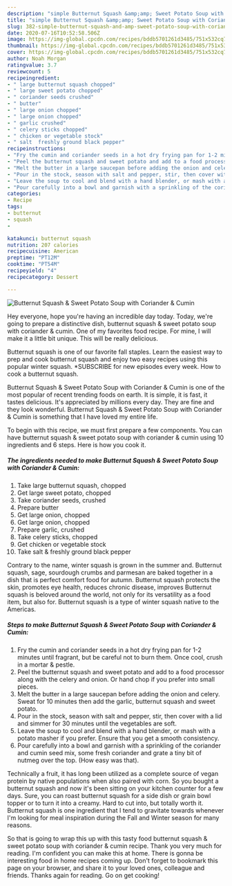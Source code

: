 ```yaml
---
description: "simple Butternut Squash &amp;amp; Sweet Potato Soup with Coriander &amp;amp; Cumin recipes | how long to fry Butternut Squash &amp;amp; Sweet Potato Soup with Coriander &amp;amp; Cumin"
title: "simple Butternut Squash &amp;amp; Sweet Potato Soup with Coriander &amp;amp; Cumin recipes | how long to fry Butternut Squash &amp;amp; Sweet Potato Soup with Coriander &amp;amp; Cumin"
slug: 382-simple-butternut-squash-and-amp-sweet-potato-soup-with-coriander-and-amp-cumin-recipes-how-long-to-fry-butternut-squash-and-amp-sweet-potato-soup-with-coriander-and-amp-cumin
date: 2020-07-16T10:52:58.506Z
image: https://img-global.cpcdn.com/recipes/bddb5701261d3485/751x532cq70/butternut-squash-sweet-potato-soup-with-coriander-cumin-recipe-main-photo.jpg
thumbnail: https://img-global.cpcdn.com/recipes/bddb5701261d3485/751x532cq70/butternut-squash-sweet-potato-soup-with-coriander-cumin-recipe-main-photo.jpg
cover: https://img-global.cpcdn.com/recipes/bddb5701261d3485/751x532cq70/butternut-squash-sweet-potato-soup-with-coriander-cumin-recipe-main-photo.jpg
author: Noah Morgan
ratingvalue: 3.7
reviewcount: 5
recipeingredient:
- " large butternut squash chopped"
- " large sweet potato chopped"
- " coriander seeds crushed"
- " butter"
- " large onion chopped"
- " large onion chopped"
- " garlic crushed"
- " celery sticks chopped"
- " chicken or vegetable stock"
- " salt  freshly ground black pepper"
recipeinstructions:
- "Fry the cumin and coriander seeds in a hot dry frying pan for 1-2 minutes until fragrant, but be careful not to burn them. Once cool, crush in a mortar &amp; pestle."
- "Peel the butternut squash and sweet potato and add to a food processor along with the celery and onion. Or hand chop if you prefer into small pieces."
- "Melt the butter in a large saucepan before adding the onion and celery. Sweat for 10 minutes then add the garlic, butternut squash and sweet potato."
- "Pour in the stock, season with salt and pepper, stir, then cover with a lid and simmer for 30 minutes until the vegetables are soft."
- "Leave the soup to cool and blend with a hand blender, or mash with a potato masher if you prefer. Ensure that you get a smooth consistency."
- "Pour carefully into a bowl and garnish with a sprinkling of the coriander and cumin seed mix, some fresh coriander and grate a tiny bit of nutmeg over the top. (How easy was that)."
categories:
- Recipe
tags:
- butternut
- squash
- 

katakunci: butternut squash  
nutrition: 207 calories
recipecuisine: American
preptime: "PT12M"
cooktime: "PT54M"
recipeyield: "4"
recipecategory: Dessert

---
```



![Butternut Squash &amp; Sweet Potato Soup with Coriander &amp; Cumin](https://img-global.cpcdn.com/recipes/bddb5701261d3485/751x532cq70/butternut-squash-sweet-potato-soup-with-coriander-cumin-recipe-main-photo.jpg)

Hey everyone, hope you're having an incredible day today. Today, we're going to prepare a distinctive dish, butternut squash &amp; sweet potato soup with coriander &amp; cumin. One of my favorites food recipe. For mine, I will make it a little bit unique. This will be really delicious.

Butternut squash is one of our favorite fall staples. Learn the easiest way to prep and cook butternut squash and enjoy two easy recipes using this popular winter squash. *SUBSCRIBE for new episodes every week. How to cook a butternut squash.

Butternut Squash &amp; Sweet Potato Soup with Coriander &amp; Cumin is one of the most popular of recent trending foods on earth. It is simple, it is fast, it tastes delicious. It's appreciated by millions every day. They are fine and they look wonderful. Butternut Squash &amp; Sweet Potato Soup with Coriander &amp; Cumin is something that I have loved my entire life.


To begin with this recipe, we must first prepare a few components. You can have butternut squash &amp; sweet potato soup with coriander &amp; cumin using 10 ingredients and 6 steps. Here is how you cook it.

<!--inarticleads1-->

##### The ingredients needed to make Butternut Squash &amp; Sweet Potato Soup with Coriander &amp; Cumin:

1. Take  large butternut squash, chopped
1. Get  large sweet potato, chopped
1. Take  coriander seeds, crushed
1. Prepare  butter
1. Get  large onion, chopped
1. Get  large onion, chopped
1. Prepare  garlic, crushed
1. Take  celery sticks, chopped
1. Get  chicken or vegetable stock
1. Take  salt &amp; freshly ground black pepper


Contrary to the name, winter squash is grown in the summer and. Butternut squash, sage, sourdough crumbs and parmesan are baked together in a dish that is perfect comfort food for autumn. Butternut squash protects the skin, promotes eye health, reduces chronic disease, improves Butternut squash is beloved around the world, not only for its versatility as a food item, but also for. Butternut squash is a type of winter squash native to the Americas. 

<!--inarticleads2-->

##### Steps to make Butternut Squash &amp; Sweet Potato Soup with Coriander &amp; Cumin:

1. Fry the cumin and coriander seeds in a hot dry frying pan for 1-2 minutes until fragrant, but be careful not to burn them. Once cool, crush in a mortar &amp; pestle.
1. Peel the butternut squash and sweet potato and add to a food processor along with the celery and onion. Or hand chop if you prefer into small pieces.
1. Melt the butter in a large saucepan before adding the onion and celery. Sweat for 10 minutes then add the garlic, butternut squash and sweet potato.
1. Pour in the stock, season with salt and pepper, stir, then cover with a lid and simmer for 30 minutes until the vegetables are soft.
1. Leave the soup to cool and blend with a hand blender, or mash with a potato masher if you prefer. Ensure that you get a smooth consistency.
1. Pour carefully into a bowl and garnish with a sprinkling of the coriander and cumin seed mix, some fresh coriander and grate a tiny bit of nutmeg over the top. (How easy was that).


Technically a fruit, it has long been utilized as a complete source of vegan protein by native populations when also paired with corn. So you bought a butternut squash and now it&#39;s been sitting on your kitchen counter for a few days. Sure, you can roast butternut squash for a side dish or grain bowl topper or to turn it into a creamy. Hard to cut into, but totally worth it. Butternut squash is one ingredient that I tend to gravitate towards whenever I&#39;m looking for meal inspiration during the Fall and Winter season for many reasons. 

So that is going to wrap this up with this tasty food butternut squash &amp; sweet potato soup with coriander &amp; cumin recipe. Thank you very much for reading. I'm confident you can make this at home. There is gonna be interesting food in home recipes coming up. Don't forget to bookmark this page on your browser, and share it to your loved ones, colleague and friends. Thanks again for reading. Go on get cooking!
